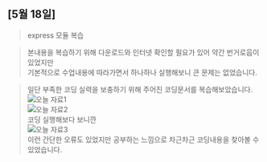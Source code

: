 <!-- # 원강희 [201840218]

## [03월 16일]
> 오늘 배운 냐용 요약 <br />
> 여러줄 요약 <br>
> 3번
배운내용

<table>
</table> -->




## [5월 18일]
>express 모듈 복습

>본내용을 복습하기 위해 다운로드와 인터넷 확인할 필요가 있어 약간 번거로웁이 있었지만<br>
기본적으로 수업내용에 따라가면서 하나하나 실행해보니 큰 문제는 없었습니다.

>일단 부족한 코딩 실력을 보충하기 위해 주어진 코딩문서를 복습해보았습니다.<br>
![오늘 자료1](https://user-images.githubusercontent.com/80237099/119699215-de58ea00-be8c-11eb-95dc-4eef4a31ddf5.png)<br>
![오늘 자료2](https://user-images.githubusercontent.com/80237099/119699259-edd83300-be8c-11eb-8096-d75da93cd7e6.png)<br>
코딩 실행해보다 보니깐<br>
![오늘 자료3](https://user-images.githubusercontent.com/80237099/119699407-1ceea480-be8d-11eb-881c-daded50aa80c.png)<br>
이런 간단한 오류도 있었지만 공부하는 느낌으로 차근차근 코딩내용을 찾아볼 수 있었습니다.





<!-- ## [5월 18일]
>node.js 기본 복습

>이번 수업내용은 조금 새로웠지만 그렇게 어려운 내용은 아니였습니다.<br>
어느정도 적응만 되면 크게 문제는 없없고 ppt가 있어서 참조하는데 도움이 되었습니다.

>기본적으로 코딩을 따라해보고 그것을 외우는 방식으로 공부했습니다.<br>
![5221](https://user-images.githubusercontent.com/80237099/119189274-d37e0e00-bab6-11eb-8c3c-988f063a1eff.png)<br>
![5222](https://user-images.githubusercontent.com/80237099/119189356-f01a4600-bab6-11eb-9c92-a930a74f7093.png)<br>
![5223](https://user-images.githubusercontent.com/80237099/119189385-f90b1780-bab6-11eb-9ed5-853e98a11f56.png)<br>
기본적을 공부하는데 큰문제는 없었지만 예제 9-13을 실행할때 지연 현상이 조금 있어서 놀랐습니다.<br>
예제 9-14같은건 기본적으로 공부하던 js와 비슷해서 공부하기 편했고<br>
![5224](https://user-images.githubusercontent.com/80237099/119189719-5dc67200-bab7-11eb-95c8-68a5e8afb945.png)<br>
그 외 수업시간에 따라했던 예제들도 한번씩은 실행을 하면서 확인해봤습니다.
 -->






<!-- ## [5월 11일]
>예외 처리

>오랜만에 과정이 어려운 편이어서 조금 힘들었습니다.<br>
따로 코딩을 다시 봐야겠습니다.

>일단 간단히 교수님이 적어주신 예제들을 따라 적어 봤습니다.<br>
![자료1](https://user-images.githubusercontent.com/80237099/118347858-2caee480-b581-11eb-9180-c31f246dfef4.png)<br>
![자료2](https://user-images.githubusercontent.com/80237099/118347882-5405b180-b581-11eb-96e2-7b27dd68f591.png)<br>
예제 자체는 적어 내는데 큰문제는 없었습니다.<br>
![자료3](https://user-images.githubusercontent.com/80237099/118347917-97f8b680-b581-11eb-8d0c-28370addc666.png)<br>
예외 처리의 개념을 이해하는거 하고 HTML로 출력할때는 조금 어려움이 있었습니다.<br>
그래도 일단은 따라 공부 할 수 있어서 좋았습니다.<br>
따라 적고 공부하는건 크게 어려움은 없었지만<br>
저번에 github에 push가 안된 md파일을 집에서 다시 만들어서 올리느라 바쁜 하루였습니다.<br> -->





<!-- ## [5월 4일]
>표준 내장 객체

>원본이 있지만 그날 했던것을 깃허브를 확인했어야 했는데 5월 4일 수업때 적은내용
코딩따라 한것을 github에 push가 안됬나 봅니다.<br>
오늘 1점 깍인거 보고 알았습니다.<br>
학교 PC에 있는 파일이어서 당장은 가져올 수 없기에 급하게 나마 다시 적어봅니다.

>그날은 표준 내장 객체를 배워봤습니다.<br>
 ch07부분을 적어놨었는데 github에 푸쉬된줄 알고 다른곳에 파일을 저장을 안해서 머리속에 있는 기억과 ppt자료 만으로 적어봅니다.  

 >![제목 없음](https://user-images.githubusercontent.com/80237099/117769213-5e1c6d00-b26e-11eb-804a-ad8028f232ad.png)
 간단히 예제를 적어봤습니다.<br>
처음 적을때보다 오브젝트 부분을 2번적으니깐 그래도 이해라도 잘되는 것 같았습니다. <br>

>이것 외 에도 기억에 남는 코드가 있었는데<br>
![제목 없음2](https://user-images.githubusercontent.com/80237099/117770326-c029a200-b26f-11eb-87f8-2ad90b25c47b.png)<br>
소수점 부분을 정해서 출력하는게 유용해 보였고<br>
![제목 없음3](https://user-images.githubusercontent.com/80237099/117770438-dfc0ca80-b26f-11eb-9e2e-e766a5950125.png)<br>
역시 숫자를 넣어야하는 부분에 문자를 넣으니 예상되는 오류까지 뜨는것을 보고
어느정도 이해할 수 있었습니다.

>위의 진도 외에도 미리 적어둔 진도가 있었는데 확인을 못하고 너무 늦게 제출해버렸습니다. <br>
그 동안 빠짐없이 제출되어서 괜찮다고 생각했습니다. <br>
죄송합니다.
 -->









 >
<!-- ## [4월 27일]
>객체 <br>

>함수를 배워보았습니다. 크게 이해가 안되는 부분은 없었고<br> 
비교적 수월하게 진행되었습니다.

let name = "dong"<br>
foo = () => { <br>
    let name = "synn";<br>
    console.log(this.name);<br>
 };<br>
function foo() {<br>
     console.log("this.name"); <br>
};<br>
<br>
foo();<br>
<br>
>위 문서같은 함수도 잠깐 배워보았고
<br>
let foo = ["사과","배","바나나","딸기"];<br>
<br>
console.log(foo[0]);<br>
console.log(foo[3]);<br>
<br>

let foo = {<br>
    제품명: "건조 망고",<br>
    유행: "당절임",<br>
    원산지: "필리핀",<br>
    price: 1200<br>
};<br>
<br>
console.log(foo);<br>
console.log(foo.제품명);<br>
console.log(foo.price);<br>
<br>
for (let key in foo) {<br>
    console.log(`${key}: ${foo[key]}`);<br>
}<br>

>위 내용과 같은 객체의 기본과 반복문에 대해서도 배워 보았습니다.
![cpjs](https://user-images.githubusercontent.com/80237099/116540327-f9374d80-a924-11eb-8148-fcb597b9bc5b.png)<br>
사진과 같이 많은 코딩을 따라해봤으며 

function Product(name2020, price2020){<br>
    this.name2021 = name2020;<br>
    this.price2021 = price2020;<br>
}<br>
<br>
let product = new Product("바나나", 1200);<br>
<br>
console.log(product);<br>

>위에 코드를 배울때 집중력이 흐려졌는지 짧게 복습해볼 예정입니다.<br>
![cpjs2](https://user-images.githubusercontent.com/80237099/116541370-57b0fb80-a926-11eb-831b-b2e288b3c22b.png)<br>
위 코드의 결과 -->










<!-- ## [04월 13일]
>함수 <br>

>6주 동안 크고 작은 오류들이 줄비하게 나타나서 많은 어려움이 있었지만, <br>
4월 13일 현재 대부분 오류들이 해결되서 수월하게 함수 수업을 진행할 수 있었습니다.<br>
오류를 해결하느라 뒤따라 오지 못한 학습내용들을 따라가기위해 남은 시간동안 <br>
영상자료들을 바탕으로 복습을 진행해보려고 합니다.

>오늘 배운내용은 <br>
익명적 함수와 선언적 함수를 비롯한 여러 함수들이며 

익명적 함수

>let foo =function() { <br>
    console.log("첫번째 줄");<br>
    console.log("두번째 줄");<br>
};<br>
<br>
foo();<br>
console.log(foo);<br>

선언적 함수

 >let foo = () => {<br>
     console.log("첫번째 줄"); <br>
     console.log("두번째 줄"); <br>
 };<br>
<br>
 foo();<br>
 console.log(foo);<br>

>등등을 비롯한

 >let inputA = '52';<br>
 let inputB = '52.273';<br>
 let inputC = '1403동';<br>
<br>
 console.log(parseInt(inputA));<br>
<br>
 console.log(parseInt(inputB));<br>
 console.log(parseFloat(inputB));<br>
<br>
 console.log(parseInt(inputC));<br>
<br>
<br>
 console.log(Number(inputA));<br>
 console.log(Number(inputB));<br>
 console.log(Number(inputC));<br>
<br>
 setTimeout(() => {<br>
     console.log("1초 경과!");<br>
 }, 1000)<br>
<br>
 setInterval(() => {<br>
     console.log("인터벌 1초 경과!");<br>
 }, 1000)<br>

>함수들을 같이 코딩해보았고<br>비교적 실행결과가 잘나와서 수월하게<br> 코딩했습니다. -->


<!-- ## [04월 05일]
> 오늘은 수업중 반복문을 배워보았습니다. <br>

> 오늘도 그렇게 쉽자않게 진행했지만 저번주보다는 비교적 편하다는 느낌이 있었습니다.<br>
몇몇 오류가 있긴했습니다.<br>![이상한 오류](https://user-images.githubusercontent.com/80237099/114125963-76792f00-9932-11eb-9d32-7f72bd01b1b8.PNG)
![이상한 오류2](https://user-images.githubusercontent.com/80237099/114126003-85f87800-9932-11eb-8546-6bfdfc439863.PNG)
![이상한 오류3](https://user-images.githubusercontent.com/80237099/114126036-94469400-9932-11eb-82e8-041eb192d8bb.PNG)<br>
역시 무엇이 문제인지 감도안잡힙니다.
강의내용 다시보면서 조금씩 고쳐보려고 합니다.<br>

>오늘 배운내용은<br>
![캡처10](https://user-images.githubusercontent.com/80237099/114126284-1b940780-9933-11eb-8aa2-54a76571d86f.PNG)
![캡처11](https://user-images.githubusercontent.com/80237099/114126374-441c0180-9933-11eb-9baa-a370da07bab6.PNG)<br>
위내용 같은 반복문과 배열을 배워봤고 집에서 조금씩 복습하는 중입니다.

<<<<<<< HEAD
27번 텍스트는 테스트 문서입니다. 본문과는 무관한 내용입니다.
12345 -->
<!-- =======
>text test
>>>>>>> 2b3af220afe78c6c445d9573224d6fc3b39deb2d -->


<!-- ## [03월 30일]
> 오늘은 js 수업중 조건문을 배워보았습니다. <br>

>솔직히 오늘드 잘따라가지 못했습니다. 여러가지 요인이 있겠지만<br>
![2-5반 git오류-01](https://user-images.githubusercontent.com/80237099/113377044-250af600-93ae-11eb-9ea3-cd4b25478183.PNG)
![2-5반 git오류-02](https://user-images.githubusercontent.com/80237099/113377046-25a38c80-93ae-11eb-99b4-dc0863cb6af8.PNG)<br>
위와 같은 에러가 떠서 커밋자체를 할 수 가없었고 이유도 몰라서 수업3시간 내내 골머리를<br> 알아야 했습니다.<br>
그뿐만 아니라 저의 js코딩능력 자체에 문제가 있는지 에러도 많이 나타나기도 했습니다.<br>
<br>
그렇기에 강의 끝나고 교수님께 질문하면서 해결해볼려고 확실한 해결법이 안나와서 그냥<br>집에서 코딩해보기로 결정하고 집PC에 들어가서 git에서 파일을 꺼내와 다시코딩작업을<br>진행하려는데 <br>![파일 소실2](https://user-images.githubusercontent.com/80237099/113377913-9cda2000-93b0-11eb-82fd-9e6d00e4ebb6.PNG)
위의 사진처럼 기존에 하던 코딩들이 소실되어 있어서 파일을 다시 만드는데 시간을 들였습니다. 




>집에서 코딩해본 결과 가본적으로 밑에 사진처럼 중첩문을 간단히 코딩해 보았고<br>
![중첩문 사진 찐](https://user-images.githubusercontent.com/80237099/113376827-a1e9a000-93ad-11eb-8b47-6ae500edca44.png)<br>
밑에 사진 처럼 스위치문도 코딩해보았습니다.<br>
![스위치 사진](https://user-images.githubusercontent.com/80237099/113376928-e07f5a80-93ad-11eb-86b6-8e1c3891140c.png)<br>
코딩 자체는 제가 이해를 잘못해서 어려움이 있었지만 <br>
코딩은 기존에 있던 ppt자료를 참조해서 코딩해가지고 자료를 찾는데 크게 어려움은 없었습니다.
 -->






<!-- JS 조건문<br>
오늘은 js 수업중 조건문을 배워보았습니다.<br>

기본적으로 
<a href="C:\Javasc201840218"><img src="중첩문 사진 찐.png" alt="중첩문js"></a>
같은 중첩문이나<br><a href="C:\Javasc201840218"><img src="스위치 사진.png" alt="스위치js"></a>같은 스위치문등을 쓰면서<br>공부했습니다.

공부 하는것 자체는 큰문제는 없었는데, PC에서 했을때 나타난 문제인<a href="![2-5반 git오류-01](https://user-images.githubusercontent.com/80237099/113376154-03107400-93ac-11eb-9112-27e8d98b8213.PNG)"><img src="2-5반 git오류-01.png" alt="이거"></a><a href="![2-5반 git오류-02](https://user-images.githubusercontent.com/80237099/113376165-09065500-93ac-11eb-926c-e63f9d23f49e.PNG)
"><img src="2-5반 git오류-02.png" alt="요거"></a>처럼 이유를 알 수 없는 <br>오류들이 계속떠서 난항을 겪고 결국 집에와서 해결할려고 했는데 <a href="C:\Javasc201840218"><img src="파일 소실1.png" alt="err"></a>github에 올라와있던 몇몇 파일들이 소실되있어서 집에서 코딩하는데 디메리트를 안고 할수밖에 없었습니다.<br>

그래도 학교 PC와는 달리 집PC는 commit하는데 큰 문제는 없어서 github에 파일을 올리는데큰문제는 없었습니다. -->











<!-- # 원강희 [201840218]

## [03월 16일]
> JS 코드 함수 코딩 <br />
> 솔직히 수업을 잘 못따라 갔습니다 $나 node 파일이 오류뜨고<br>
> 집에서 조금씩 따라가려고 유튜브보면서 공부중입니다<br>
  3번
배운내용
let date = new Date()
h = date.getHour();

console.log( h < 3 || h > 8);
console.log( h >= 3 && h <= 8);

let type = typeof(date.getHours());
console.log(type);

const conl = "산수선언";
console.log(con);

let input = 31;

if( date.getHours )
{
    console.log("오전");
}
console.log("오후");

console.log(date.getFullYear())
console.log(date.getMonth())
console.log(date.getday())
console.log(date.getTime())
console.log(date.getUTCMinutes())
console.log(date.getSeconds())
console.log(date.getDate())
// let intput = 32;
// if ( input % 2 == 0 ){
//     console.log("홀수");
// }
// 커밋테스트


<table>
</table> -->
